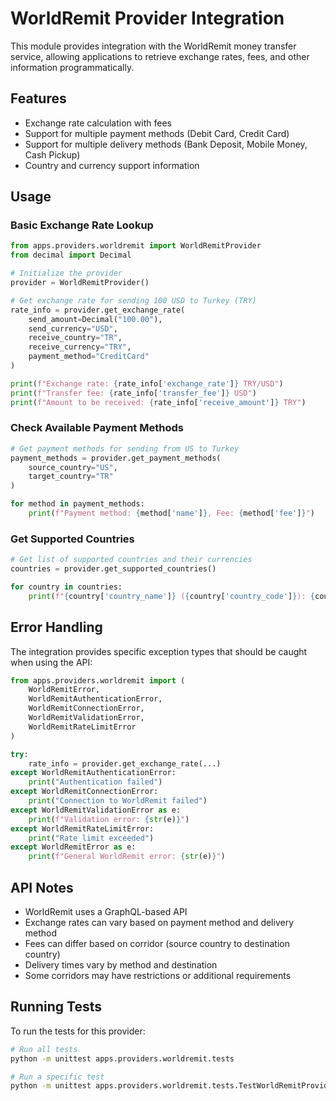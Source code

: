 # WorldRemit Provider Integration

This module provides integration with the WorldRemit money transfer service, allowing applications to retrieve exchange rates, fees, and other information programmatically.

## Features

- Exchange rate calculation with fees
- Support for multiple payment methods (Debit Card, Credit Card)
- Support for multiple delivery methods (Bank Deposit, Mobile Money, Cash Pickup)
- Country and currency support information

## Usage

### Basic Exchange Rate Lookup

```python
from apps.providers.worldremit import WorldRemitProvider
from decimal import Decimal

# Initialize the provider
provider = WorldRemitProvider()

# Get exchange rate for sending 100 USD to Turkey (TRY)
rate_info = provider.get_exchange_rate(
    send_amount=Decimal("100.00"),
    send_currency="USD",
    receive_country="TR",
    receive_currency="TRY",
    payment_method="CreditCard"
)

print(f"Exchange rate: {rate_info['exchange_rate']} TRY/USD")
print(f"Transfer fee: {rate_info['transfer_fee']} USD")
print(f"Amount to be received: {rate_info['receive_amount']} TRY")
```

### Check Available Payment Methods

```python
# Get payment methods for sending from US to Turkey
payment_methods = provider.get_payment_methods(
    source_country="US",
    target_country="TR"
)

for method in payment_methods:
    print(f"Payment method: {method['name']}, Fee: {method['fee']}")
```

### Get Supported Countries

```python
# Get list of supported countries and their currencies
countries = provider.get_supported_countries()

for country in countries:
    print(f"{country['country_name']} ({country['country_code']}): {country['currency_code']}")
```

## Error Handling

The integration provides specific exception types that should be caught when using the API:

```python
from apps.providers.worldremit import (
    WorldRemitError,
    WorldRemitAuthenticationError,
    WorldRemitConnectionError,
    WorldRemitValidationError,
    WorldRemitRateLimitError
)

try:
    rate_info = provider.get_exchange_rate(...)
except WorldRemitAuthenticationError:
    print("Authentication failed")
except WorldRemitConnectionError:
    print("Connection to WorldRemit failed")
except WorldRemitValidationError as e:
    print(f"Validation error: {str(e)}")
except WorldRemitRateLimitError:
    print("Rate limit exceeded")
except WorldRemitError as e:
    print(f"General WorldRemit error: {str(e)}")
```

## API Notes

- WorldRemit uses a GraphQL-based API
- Exchange rates can vary based on payment method and delivery method
- Fees can differ based on corridor (source country to destination country)
- Delivery times vary by method and destination
- Some corridors may have restrictions or additional requirements

## Running Tests

To run the tests for this provider:

```bash
# Run all tests
python -m unittest apps.providers.worldremit.tests

# Run a specific test
python -m unittest apps.providers.worldremit.tests.TestWorldRemitProviderRealAPI.test_get_exchange_rate_real
``` 